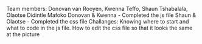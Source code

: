 Team members: Donovan van Rooyen, Kwenna Teffo, Shaun Tshabalala, Olaotse Didintle Mafoko Donovan & Kwenna - Completed the js file Shaun & Olaotse - Completed the css file Challanges: Knowing where to start and what to code in the js file. How to edit the css file so that it looks the same at the picture 

